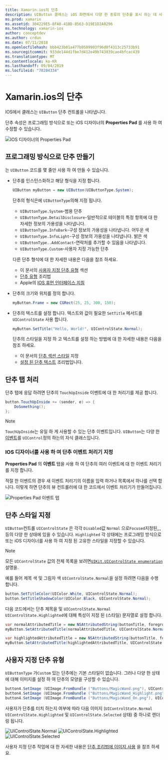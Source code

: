 ```yaml
---
title: Xamarin.ios의 단추
description: UIButton 클래스는 iOS 화면에서 다양 한 종류의 단추를 표시 하는 데 사용 됩니다. 이 가이드에서는 iOS의 단추 작업에 대 한 다양 한 옵션을 소개 합니다.
ms.prod: xamarin
ms.assetid: 304229E5-8FA8-41BD-8563-D19E1D2A0296
ms.technology: xamarin-ios
author: conceptdev
ms.author: crdun
ms.date: 07/11/2018
ms.openlocfilehash: bbb423b01a477b0589903f96d0f4313c25733b91
ms.sourcegitcommit: 933de144d1fbe7d412e49b743839cae4bfcac439
ms.translationtype: MT
ms.contentlocale: ko-KR
ms.lasthandoff: 09/04/2019
ms.locfileid: "70284334"
---
```

# <a name="buttons-in-xamarinios"></a>Xamarin.ios의 단추

IOS에서 클래스는 `UIButton` 단추 컨트롤을 나타냅니다.

단추 속성은 프로그래밍 방식으로 또는 iOS 디자이너의 **Properties Pad** 를 사용 하 여 수정할 수 있습니다.

![IOS 디자이너의 Properties Pad](buttons-images/properties.png "IOS 디자이너의 Properties Pad")

## <a name="creating-a-button-programmatically"></a>프로그래밍 방식으로 단추 만들기

는 `UIButton` 코드를 몇 줄만 사용 하 여 만들 수 있습니다.

- 단추를 인스턴스화하고 해당 형식을 지정 합니다.

  ```csharp
  UIButton myButton = new UIButton(UIButtonType.System);
  ```

  단추의 형식은에 `UIButtonType`의해 지정 됩니다.

  - `UIButtonType.System`-범용 단추
  - `UIButtonType.DetailDisclosure`-일반적으로 테이블의 특정 항목에 대 한 자세한 정보의 가용성을 나타냅니다.
  - `UIButtonType.InfoDark`-구성 정보의 가용성을 나타냅니다. 어두운 색
  - `UIButtonType.InfoLight`-구성 정보의 가용성을 나타냅니다. 밝은 색
  - `UIButtonType..AddContact`-연락처를 추가할 수 있음을 나타냅니다.
  - `UIButtonType.Custom`-사용자 지정 가능한 단추

  다른 단추 형식에 대 한 자세한 내용은 다음을 참조 하세요.
  
  - 이 문서의 [사용자 지정 단추 유형](#custom-button-types) 섹션
  - [단추 유형](https://github.com/xamarin/recipes/tree/master/Recipes/ios/standard_controls/buttons/create_different_types_of_buttons) 조리법
  - Apple의 [IOS 휴먼 인터페이스 지침](https://developer.apple.com/design/human-interface-guidelines/ios/controls/buttons/)

- 단추의 크기와 위치를 정의 합니다.

  ```csharp
  myButton.Frame = new CGRect(25, 25, 300, 150);
  ```

- 단추의 텍스트를 설정 합니다. 텍스트와 값이 필요한 `SetTitle` 메서드를 `UIControlState` 사용 합니다.

  ```csharp
  myButton.SetTitle("Hello, World!", UIControlState.Normal);
  ```

  단추의 스타일을 지정 하 고 텍스트를 설정 하는 방법에 대 한 자세한 내용은 다음을 참조 하세요.

  - 이 문서의 [단추 섹션 스타일](#styling-a-button) 지정
  - [설정 된 단추 텍스트](https://github.com/xamarin/recipes/tree/master/Recipes/ios/standard_controls/buttons/set_button_text) 조리법입니다.

## <a name="handling-a-button-tap"></a>단추 탭 처리

단추 탭에 응답 하려면 단추의 `TouchUpInside` 이벤트에 대 한 처리기를 제공 합니다.

```csharp
button.TouchUpInside += (sender, e) => {
    DoSomething();
};
```

> [!NOTE]
> `TouchUpInside`는 유일 하 게 사용할 수 있는 단추 이벤트입니다. `UIButton`는 다양 한 [이벤트](xref:UIKit.UIControlEvent)를 `UIControl`정의 하는의 자식 클래스입니다.

### <a name="using-the-ios-designer-to-specify-button-event-handlers"></a>IOS 디자이너를 사용 하 여 단추 이벤트 처리기 지정

**Properties Pad** 의 **이벤트** 탭을 사용 하 여 단추의 여러 이벤트에 대 한 이벤트 처리기를 지정 합니다.

적절 한 이벤트의 경우 새 이벤트 처리기의 이름을 입력 하거나 목록에서 하나를 선택 합니다. 이렇게 하면 단추의 뷰 컨트롤러에 대 한 코드에서 이벤트 처리기가 만들어집니다.

![Properties Pad 이벤트 탭](buttons-images/image1.png "Properties Pad 이벤트 탭")

## <a name="styling-a-button"></a>단추 스타일 지정

`UIButton`컨트롤 `UIControlState` 은 각각 `Disabled`값 `Normal` 으로`Focused`지정된,,, 등의 다양 한 상태에 있을 수 있습니다. `Highlighted` 각 상태에는 프로그래밍 방식으로 또는 iOS 디자이너를 사용 하 여 지정 된 고유한 스타일을 지정할 수 있습니다.

> [!NOTE]
> 모든 `UIControlState` 값의 전체 목록을 보려면[`UIKit.UIControlState enumeration`](xref:UIKit.UIControlState)
> 설명을.

예를 들어 제목 색 및 그림자 색 `UIControlState.Normal`을 설정 하려면 다음을 수행 합니다.

```csharp
button.SetTitleColor(UIColor.White, UIControlState.Normal);
button.SetTitleShadowColor(UIColor.Black, UIControlState.Normal);
```

다음 코드에서는 단추 제목을 및 `UIControlState.Normal` `UIControlState.Highlighted`에 대해 특성이 지정 된 (스타일) 문자열로 설정 합니다.

```csharp
var normalAttributedTitle = new NSAttributedString(buttonTitle, foregroundColor: UIColor.Blue, strikethroughStyle: NSUnderlineStyle.Single);
myButton.SetAttributedTitle(normalAttributedTitle, UIControlState.Normal);

var highlightedAttributedTitle = new NSAttributedString(buttonTitle, foregroundColor: UIColor.Green, strikethroughStyle: NSUnderlineStyle.Thick);
myButton.SetAttributedTitle(highlightedAttributedTitle, UIControlState.Highlighted);
```

## <a name="custom-button-types"></a>사용자 지정 단추 유형

`UIButtonType` 가`Custom` 있는 단추에는 기본 스타일이 없습니다. 그러나 다양 한 상태에 대해 이미지를 설정 하 여 단추의 모양을 구성할 수 있습니다.

```csharp
button4.SetImage (UIImage.FromBundle ("Buttons/MagicWand.png"), UIControlState.Normal);
button4.SetImage (UIImage.FromBundle ("Buttons/MagicWand_Highlight.png"), UIControlState.Highlighted);
button4.SetImage (UIImage.FromBundle ("Buttons/MagicWand_On.png"), UIControlState.Selected);
```

사용자가 단추를 터치 하는지 여부에 따라 다음 이미지 (`UIControlState.Normal` `UIControlState.Highlighted` 및 `UIControlState.Selected` 상태) 중 하나로 렌더링 됩니다.

![UIControlState.Normal](buttons-images/image22.png "UIControlState.Normal")
![UIControlState.Highlighted](buttons-images/image23.png "UIControlState.Highlighted")
![UIControlState.Selected](buttons-images/image24.png "UIControlState.Selected")

사용자 지정 단추 작업에 대 한 자세한 내용은 [단추 조리법에 이미지 사용](https://github.com/xamarin/recipes/tree/master/Recipes/ios/standard_controls/buttons/use_an_image_for_a_button) 을 참조 하세요.


